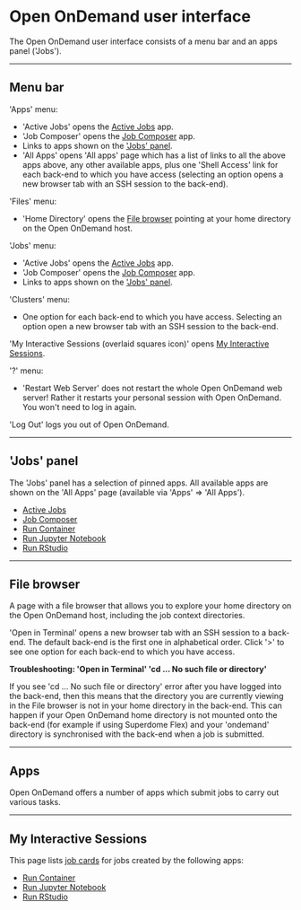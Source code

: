 # Open OnDemand user interface

The Open OnDemand user interface consists of a menu bar and an apps panel ('Jobs').

---

## Menu bar

'Apps' menu:

* 'Active Jobs' opens the [Active Jobs](apps/active-jobs.md) app.
* 'Job Composer' opens the [Job Composer](apps/job-composer.md) app.
* Links to apps shown on the ['Jobs' panel](#jobs-panel).
* 'All Apps' opens 'All apps' page which has a list of links to all the above apps above, any other available apps, plus one 'Shell Access' link for each back-end to which you have access (selecting an option opens a new browser tab with an SSH session to the back-end).

'Files' menu:

* 'Home Directory' opens the [File browser](#file-browser) pointing at your home directory on the Open OnDemand host.

'Jobs' menu:

* 'Active Jobs' opens the [Active Jobs](apps/active-jobs.md) app.
* 'Job Composer' opens the [Job Composer](apps/job-composer.md) app.
* Links to apps shown on the ['Jobs' panel](#jobs-panel).

'Clusters' menu:

* One option for each back-end to which you have access. Selecting an option open a new browser tab with an SSH session to the back-end.

'My Interactive Sessions (overlaid squares icon)' opens [My Interactive Sessions](#my-interactive-sessions).

'?' menu:

* 'Restart Web Server' does not restart the whole Open OnDemand web server! Rather it restarts your personal session with Open OnDemand. You won't need to log in again.

'Log Out' logs you out of Open OnDemand.

---

## 'Jobs' panel

The 'Jobs' panel has a selection of pinned apps. All available apps are shown on the 'All Apps' page (available via 'Apps' => 'All Apps').

* [Active Jobs](apps/active-jobs.md)
* [Job Composer](apps/job-composer.md)
* [Run Container](apps/container-app.md)
* [Run Jupyter Notebook](apps/jupyter-app.md)
* [Run RStudio](apps/rstudio-app.md)

---

## File browser

A page with a file browser that allows you to explore your home directory on the Open OnDemand host, including the job context directories.

'Open in Terminal' opens a new browser tab with an SSH session to a back-end. The default back-end is the first one in alphabetical order. Click '>' to see one option for each back-end to which you have access.

**Troubleshooting: 'Open in Terminal' 'cd ... No such file or directory'**

If you see 'cd ... No such file or directory' error after you have logged into the back-end, then this means that the directory you are currently viewing in the File browser is not in your home directory in the back-end. This can happen if your Open OnDemand home directory is not mounted onto the back-end (for example if using Superdome Flex) and your 'ondemand' directory is synchronised with the back-end when a job is submitted.

---

## Apps

Open OnDemand offers a number of apps which submit jobs to carry out various tasks.

---

## My Interactive Sessions

This page lists [job cards](#job-cards) for jobs created by the following apps:

* [Run Container](apps/container-app.md)
* [Run Jupyter Notebook](apps/jupyter-app.md)
* [Run RStudio](apps/rstudio-app.md)
